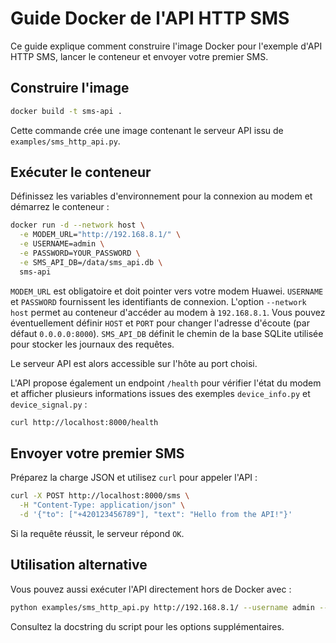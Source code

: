 # Guide Docker de l'API HTTP SMS

Ce guide explique comment construire l'image Docker pour l'exemple d'API HTTP SMS, lancer le conteneur et envoyer votre premier SMS.

## Construire l'image

```bash
docker build -t sms-api .
```

Cette commande crée une image contenant le serveur API issu de `examples/sms_http_api.py`.

## Exécuter le conteneur

Définissez les variables d'environnement pour la connexion au modem et démarrez le conteneur :

```bash
docker run -d --network host \
  -e MODEM_URL="http://192.168.8.1/" \
  -e USERNAME=admin \
  -e PASSWORD=YOUR_PASSWORD \
  -e SMS_API_DB=/data/sms_api.db \
  sms-api
```

`MODEM_URL` est obligatoire et doit pointer vers votre modem Huawei. `USERNAME` et `PASSWORD` fournissent les identifiants de connexion. L'option `--network host` permet au conteneur d'accéder au modem à `192.168.8.1`. Vous pouvez éventuellement définir `HOST` et `PORT` pour changer l'adresse d'écoute (par défaut `0.0.0.0:8000`).
`SMS_API_DB` définit le chemin de la base SQLite utilisée pour stocker les journaux des requêtes.

Le serveur API est alors accessible sur l'hôte au port choisi.

L'API propose également un endpoint `/health` pour vérifier l'état du modem et
afficher plusieurs informations issues des exemples `device_info.py` et
`device_signal.py` :

```bash
curl http://localhost:8000/health
```


## Envoyer votre premier SMS

Préparez la charge JSON et utilisez `curl` pour appeler l'API :

```bash
curl -X POST http://localhost:8000/sms \
  -H "Content-Type: application/json" \
  -d '{"to": ["+420123456789"], "text": "Hello from the API!"}'
```

Si la requête réussit, le serveur répond `OK`.

## Utilisation alternative

Vous pouvez aussi exécuter l'API directement hors de Docker avec :

```bash
python examples/sms_http_api.py http://192.168.8.1/ --username admin --password YOUR_PASSWORD
```

Consultez la docstring du script pour les options supplémentaires.
